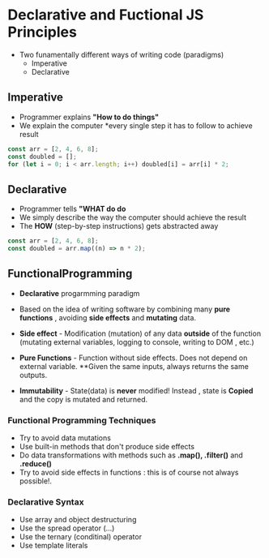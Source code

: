 # Declarative and Fuctional JS Principles

- Two funamentally different ways of writing code (paradigms)
  - Imperative
  - Declarative

## Imperative

- Programmer explains **"How to do things"**
- We explain the computer \*every single step it has to follow to achieve result

```js
const arr = [2, 4, 6, 8];
const doubled = [];
for (let i = 0; i < arr.length; i++) doubled[i] = arr[i] * 2;
```

## Declarative

- Programmer tells **"WHAT do do**
- We simply describe the way the computer should achieve the result
- The **HOW** (step-by-step instructions) gets abstracted away

```js
const arr = [2, 4, 6, 8];
const doubled = arr.map((n) => n * 2);
```

## FunctionalProgramming

- **Declarative** progarmming paradigm
- Based on the idea of writing software by combining many **pure functions** , avoiding **side effects** and **mutating** data.

- **Side effect** - Modification (mutation) of any data **outside** of the function (mutating external variables, logging to console,  writing to DOM , etc.)

- **Pure Functions** - Function without side effects. Does not depend on external variable. **Given the same inputs, always returns the same outputs.

- **Immutability** - State(data) is **never** modified! Instead , state is **Copied** and the copy is mutated and returned.

### Functional Programming Techniques

- Try to avoid data mutations
- Use built-in methods that don't produce side effects
- Do data transformations with methods such as **.map(), .filter()** and **.reduce()**
- Try to avoid side effects in functions : this is of course not always possible!.

### Declarative Syntax

- Use array and object destructuring
- Use the spread operator (...)
- Use the ternary (conditinal) operator
- Use template literals
